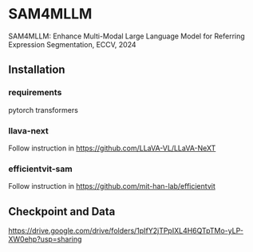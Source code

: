 # SAM4MLLM
SAM4MLLM: Enhance Multi-Modal Large Language Model for Referring Expression Segmentation, ECCV, 2024

## Installation
### requirements
pytorch transformers

### llava-next
Follow instruction in https://github.com/LLaVA-VL/LLaVA-NeXT

### efficientvit-sam
Follow instruction in https://github.com/mit-han-lab/efficientvit

## Checkpoint and Data
https://drive.google.com/drive/folders/1pIfY2jTPpIXL4H6QTpTMo-yLP-XW0ehp?usp=sharing
